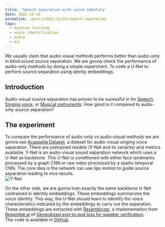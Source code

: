 ```yaml
---
title: 'Speech separation with voice identity'
date: 2021-12-24
permalink: /posts/2021/12/24/speech-separation
tags:
  - machine learning
  - voice identification
  - audio
  - mir  
---
```

We usually claim that audio-visual methods performs better than audio-only in blind sound source separation. We are gonna check the performance of audio-only methods
by doing a simple experiment. To code a U-Net to perform source separation using identiy embeddings. 

## Introduction  
Audio-visual source separation has proven to be sucessful in for [Speech](https://vision.cs.utexas.edu/projects/VisualVoice/), [Singing voice](https://ipcv.github.io/Acappella/),
or [Musical instruments](https://arxiv.org/pdf/1904.05979.pdf). How good is it compared to audio-only source separation?  

## The experiment  
To compare the performance of audio-only vs audio-visual methods we are gonna use [Acappella Dataset](https://ipcv.github.io/Acappella/), a dataset for audio-visual singing
voice separation. There are pretrained models (Y-Net and its variants) and metrics available. Y-Net is an audio-visual sound separation network which uses a U-Net as backbone.
This U-Net is conditioned with either face landmarks processed by a graph CNN or raw video processed by a spatio-temporal CNN. The core idea is the network can use
lips motion to guide source separation leading to nice results.  
![Y-Net](https://ipcv.github.io/Acappella/img/model.png)

On the other side, we are gonna train exactly the same backbone U-Net contrained in identity embeddings. These embeddings summarizes the voice identity. This way,
the U-Net should learn to identify the voice characteristics indicated by the embeddings to carry out the separation.  
These embeddings are extracted with [Resemblyzer](https://github.com/resemble-ai/Resemblyzer), a implementation from [Resemble.ai](https://www.resemble.ai/) of [Generalized end-to-end loss for speaker verification](https://arxiv.org/pdf/1710.10467.pdf).  
The code is available in [GitHub](https://github.com/JuanFMontesinos/AudioIdentitySpeechSeparation).  

